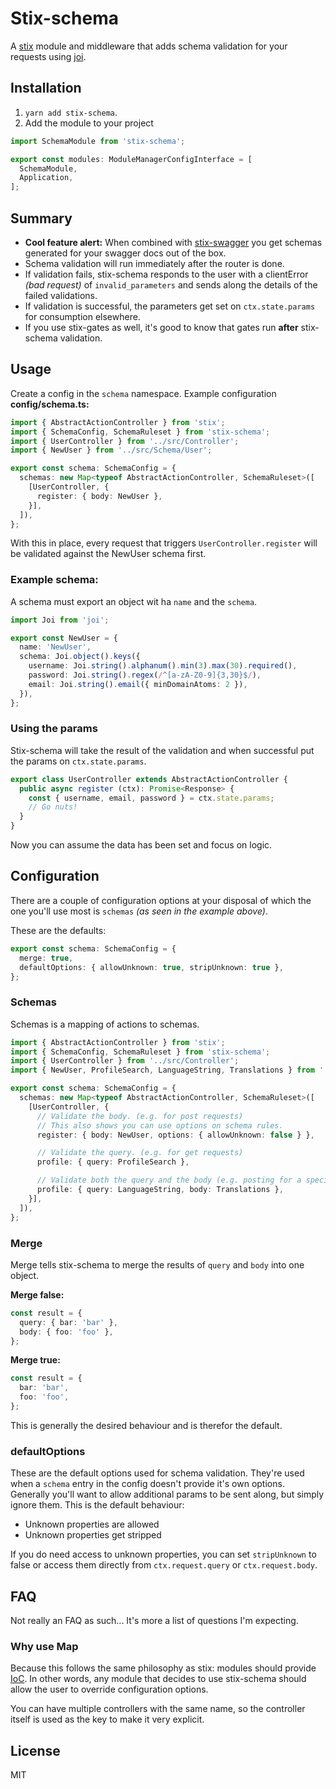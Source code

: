 # Stix-schema

A [stix](https://stixjs.io/) module and middleware that adds schema validation for your requests using [joi](https://github.com/hapijs/joi).

## Installation

1. `yarn add stix-schema`.
2. Add the module to your project

```ts
import SchemaModule from 'stix-schema';

export const modules: ModuleManagerConfigInterface = [
  SchemaModule,
  Application,
];
```

## Summary

- **Cool feature alert:** When combined with [stix-swagger](https://github.com/SpoonX/stix-swagger) you get schemas generated for your swagger docs out of the box.
- Schema validation will run immediately after the router is done.
- If validation fails, stix-schema responds to the user with a clientError _(bad request)_ of `invalid_parameters` and sends along the details of the failed validations.
- If validation is successful, the parameters get set on `ctx.state.params` for consumption elsewhere.
- If you use stix-gates as well, it's good to know that gates run **after** stix-schema validation.

## Usage

Create a config in the `schema` namespace. Example configuration **config/schema.ts:**

```ts
import { AbstractActionController } from 'stix';
import { SchemaConfig, SchemaRuleset } from 'stix-schema';
import { UserController } from '../src/Controller';
import { NewUser } from '../src/Schema/User';

export const schema: SchemaConfig = {
  schemas: new Map<typeof AbstractActionController, SchemaRuleset>([
    [UserController, {
      register: { body: NewUser },
    }],
  ]),
};
```

With this in place, every request that triggers `UserController.register` will be validated against the NewUser schema first.

### Example schema:

A schema must export an object wit ha `name` and the `schema`.

```ts
import Joi from 'joi';

export const NewUser = {
  name: 'NewUser',
  schema: Joi.object().keys({
    username: Joi.string().alphanum().min(3).max(30).required(),
    password: Joi.string().regex(/^[a-zA-Z0-9]{3,30}$/),
    email: Joi.string().email({ minDomainAtoms: 2 }),
  }),
};
```

### Using the params

Stix-schema will take the result of the validation and when successful put the params on `ctx.state.params`.

```ts
export class UserController extends AbstractActionController {
  public async register (ctx): Promise<Response> {
    const { username, email, password } = ctx.state.params;
    // Go nuts!
  }
}
```

Now you can assume the data has been set and focus on logic.

## Configuration

There are a couple of configuration options at your disposal of which the one you'll use most is `schemas` _(as seen in the example above)_.

These are the defaults:

```ts
export const schema: SchemaConfig = {
  merge: true,
  defaultOptions: { allowUnknown: true, stripUnknown: true },
};
```

### Schemas

Schemas is a mapping of actions to schemas.

```ts
import { AbstractActionController } from 'stix';
import { SchemaConfig, SchemaRuleset } from 'stix-schema';
import { UserController } from '../src/Controller';
import { NewUser, ProfileSearch, LanguageString, Translations } from '../src/Schema/User';

export const schema: SchemaConfig = {
  schemas: new Map<typeof AbstractActionController, SchemaRuleset>([
    [UserController, {
      // Validate the body. (e.g. for post requests)
      // This also shows you can use options on schema rules.
      register: { body: NewUser, options: { allowUnknown: false } },

      // Validate the query. (e.g. for get requests)
      profile: { query: ProfileSearch },

      // Validate both the query and the body (e.g. posting for a specific language)
      profile: { query: LanguageString, body: Translations },
    }],
  ]),
};
```

### Merge

Merge tells stix-schema to merge the results of `query` and `body` into one object.

**Merge false:**

```ts
const result = {
  query: { bar: 'bar' },
  body: { foo: 'foo' },
};
```

**Merge true:**

```ts
const result = {
  bar: 'bar', 
  foo: 'foo',
};
```

This is generally the desired behaviour and is therefor the default.

### defaultOptions

These are the default options used for schema validation. They're used when a `schema` entry in the config doesn't provide it's own options. Generally you'll want to allow additional params to be sent along, but simply ignore them. This is the default behaviour:

- Unknown properties are allowed
- Unknown properties get stripped

If you do need access to unknown properties, you can set `stripUnknown` to false or access them directly from `ctx.request.query` or `ctx.request.body`.

## FAQ

Not really an FAQ as such... It's more a list of questions I'm expecting.

### Why use Map

Because this follows the same philosophy as stix: modules should provide [IoC](https://en.wikipedia.org/wiki/Inversion_of_control). In other words, any module that decides to use stix-schema should allow the user to override configuration options. 

You can have multiple controllers with the same name, so the controller itself is used as the key to make it very explicit.

## License

MIT
